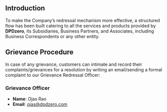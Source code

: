 ## Introduction

To make the Company’s redressal mechanism more effective, a structured flow has been built catering to all the services and products provided by **DPDzero**, its Subsidiaries, Business Partners, and Associates, including Business Correspondents or any other entity.

## Grievance Procedure

In case of any grievance, customers can intimate and record their complaints/grievances for a resolution by writing an email/sending a formal complaint to our Grievance Redressal Officer:

### Grievance Officer
- **Name**: Ojas Rao
- **Email**: [ojas@dpdzero.com](mailto:ojas@dpdzero.com)
